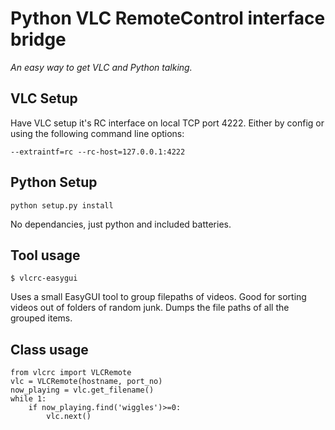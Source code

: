 # Python VLC RemoteControl interface bridge
_An easy way to get VLC and Python talking._

## VLC Setup
Have VLC setup it's RC interface on local TCP port 4222. Either by config or using the following command line options:

    --extraintf=rc --rc-host=127.0.0.1:4222

## Python Setup

    python setup.py install
No dependancies, just python and included batteries.

## Tool usage
  
    $ vlcrc-easygui
Uses a small EasyGUI tool to group filepaths of videos. Good for sorting videos out of folders of random junk. Dumps the file paths of all the grouped items.  
  
## Class usage

    from vlcrc import VLCRemote
    vlc = VLCRemote(hostname, port_no)
    now_playing = vlc.get_filename()
    while 1:
        if now_playing.find('wiggles')>=0:
            vlc.next()
